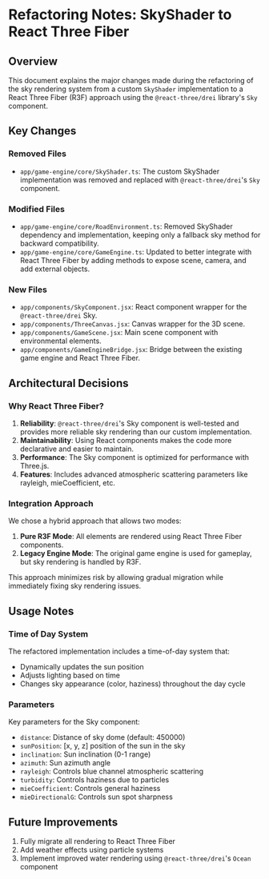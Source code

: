 # Refactoring Notes: SkyShader to React Three Fiber

## Overview

This document explains the major changes made during the refactoring of the sky rendering system from a custom `SkyShader` implementation to a React Three Fiber (R3F) approach using the `@react-three/drei` library's `Sky` component.

## Key Changes

### Removed Files

- `app/game-engine/core/SkyShader.ts`: The custom SkyShader implementation was removed and replaced with `@react-three/drei`'s `Sky` component.

### Modified Files

- `app/game-engine/core/RoadEnvironment.ts`: Removed SkyShader dependency and implementation, keeping only a fallback sky method for backward compatibility.
- `app/game-engine/core/GameEngine.ts`: Updated to better integrate with React Three Fiber by adding methods to expose scene, camera, and add external objects.

### New Files

- `app/components/SkyComponent.jsx`: React component wrapper for the `@react-three/drei` Sky.
- `app/components/ThreeCanvas.jsx`: Canvas wrapper for the 3D scene.
- `app/components/GameScene.jsx`: Main scene component with environmental elements.
- `app/components/GameEngineBridge.jsx`: Bridge between the existing game engine and React Three Fiber.

## Architectural Decisions

### Why React Three Fiber?

1. **Reliability**: `@react-three/drei`'s Sky component is well-tested and provides more reliable sky rendering than our custom implementation.
2. **Maintainability**: Using React components makes the code more declarative and easier to maintain.
3. **Performance**: The Sky component is optimized for performance with Three.js.
4. **Features**: Includes advanced atmospheric scattering parameters like rayleigh, mieCoefficient, etc.

### Integration Approach

We chose a hybrid approach that allows two modes:

1. **Pure R3F Mode**: All elements are rendered using React Three Fiber components.
2. **Legacy Engine Mode**: The original game engine is used for gameplay, but sky rendering is handled by R3F.

This approach minimizes risk by allowing gradual migration while immediately fixing sky rendering issues.

## Usage Notes

### Time of Day System

The refactored implementation includes a time-of-day system that:

- Dynamically updates the sun position
- Adjusts lighting based on time
- Changes sky appearance (color, haziness) throughout the day cycle

### Parameters

Key parameters for the Sky component:

- `distance`: Distance of sky dome (default: 450000)
- `sunPosition`: [x, y, z] position of the sun in the sky
- `inclination`: Sun inclination (0-1 range)
- `azimuth`: Sun azimuth angle
- `rayleigh`: Controls blue channel atmospheric scattering
- `turbidity`: Controls haziness due to particles
- `mieCoefficient`: Controls general haziness
- `mieDirectionalG`: Controls sun spot sharpness

## Future Improvements

1. Fully migrate all rendering to React Three Fiber
2. Add weather effects using particle systems
3. Implement improved water rendering using `@react-three/drei`'s `Ocean` component
